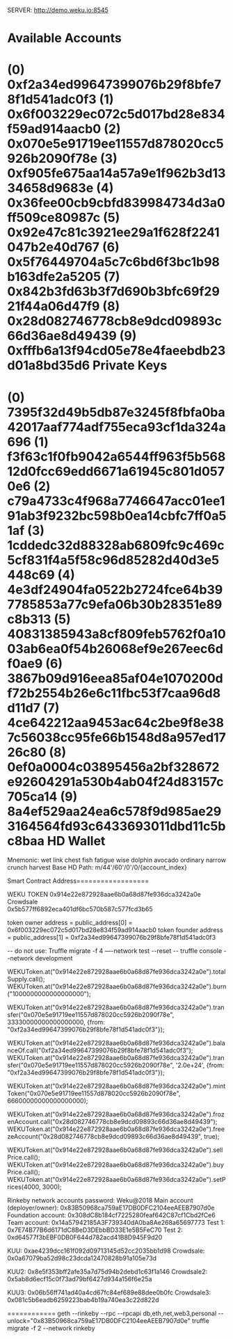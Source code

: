 SERVER:
http://demo.weku.io:8545

Available Accounts
==================
(0) 0xf2a34ed99647399076b29f8bfe78f1d541adc0f3
(1) 0x6f003229ec072c5d017bd28e834f59ad914aacb0
(2) 0x070e5e91719ee11557d878020cc5926b2090f78e
(3) 0xf905fe675aa14a57a9e1f962b3d1334658d9683e
(4) 0x36fee00cb9cbfd839984734d3a0ff509ce80987c
(5) 0x92e47c81c3921ee29a1f628f2241047b2e40d767
(6) 0x5f76449704a5c7c6bd6f3bc1b98b163dfe2a5205
(7) 0x842b3fd63b3f7d690b3bfc69f2921f44a06d47f9
(8) 0x28d082746778cb8e9dcd09893c66d36ae8d49439
(9) 0xfffb6a13f94cd05e78e4faeebdb23d01a8bd35d6
Private Keys
==================
(0) 7395f32d49b5db87e3245f8fbfa0ba42017aaf774adf755eca93cf1da324a696
(1) f3f63c1f0fb9042a6544ff963f5b56812d0fcc69edd6671a61945c801d0570e6
(2) c79a4733c4f968a7746647acc01ee191ab3f9232bc598b0ea14cbfc7ff0a51af
(3) 1cddedc32d88328ab6809fc9c469c5cf831f4a5f58c96d85282d40d3e5448c69
(4) 4e3df24904fa0522b2724fce64b397785853a77c9efa06b30b28351e89c8b313
(5) 40831385943a8cf809feb5762f0a1003ab6ea0f54b26068ef9e267eec6df0ae9
(6) 3867b09d916eea85af04e1070200df72b2554b26e6c11fbc53f7caa96d8d11d7
(7) 4ce642212aa9453ac64c2be9f8e387c56038cc95fe66b1548d8a957ed1726c80
(8) 0ef0a0004c03895456a2bf328672e92604291a530b4ab04f24d83157c705ca14
(9) 8a4ef529aa24ea6c578f9d985ae293164564fd93c6433693011dbd11c5bc8baa
HD Wallet
==================
Mnemonic:      wet link chest fish fatigue wise dolphin avocado ordinary narrow crunch harvest
Base HD Path:  m/44'/60'/0'/0/{account_index}

Smart Contract Address==================

WEKU TOKEN
0x914e22e872928aae6b0a68d87fe936dca3242a0e
Crowdsale  
0x5b577ff6892eca401df6bc570b587c577fcd3b65

token owner   address = public_address[0] = 0x6f003229ec072c5d017bd28e834f59ad914aacb0
token founder address = public_address[1] = 0xf2a34ed99647399076b29f8bfe78f1d541adc0f3


-- do not use: Truffle migrate -f 4 —-network test --reset
-- truffle console --network development

WEKUToken.at("0x914e22e872928aae6b0a68d87fe936dca3242a0e").totalSupply.call();
WEKUToken.at("0x914e22e872928aae6b0a68d87fe936dca3242a0e").burn("1000000000000000000");

WEKUToken.at("0x914e22e872928aae6b0a68d87fe936dca3242a0e").transfer("0x070e5e91719ee11557d878020cc5926b2090f78e", 33330000000000000000, {from: "0xf2a34ed99647399076b29f8bfe78f1d541adc0f3"});

WEKUToken.at("0x914e22e872928aae6b0a68d87fe936dca3242a0e").balanceOf.call("0xf2a34ed99647399076b29f8bfe78f1d541adc0f3");
WEKUToken.at("0x914e22e872928aae6b0a68d87fe936dca3242a0e").transfer("0x070e5e91719ee11557d878020cc5926b2090f78e", '2.0e+24', {from: "0xf2a34ed99647399076b29f8bfe78f1d541adc0f3"});


WEKUToken.at("0x914e22e872928aae6b0a68d87fe936dca3242a0e").mintToken("0x070e5e91719ee11557d878020cc5926b2090f78e", 66600000000000000000);

WEKUToken.at("0x914e22e872928aae6b0a68d87fe936dca3242a0e").frozenAccount.call("0x28d082746778cb8e9dcd09893c66d36ae8d49439");
WEKUToken.at("0x914e22e872928aae6b0a68d87fe936dca3242a0e").freezeAccount("0x28d082746778cb8e9dcd09893c66d36ae8d49439", true);

WEKUToken.at("0x914e22e872928aae6b0a68d87fe936dca3242a0e").sellPrice.call();
WEKUToken.at("0x914e22e872928aae6b0a68d87fe936dca3242a0e").buyPrice.call();
WEKUToken.at("0x914e22e872928aae6b0a68d87fe936dca3242a0e").setPrices(4000, 3000);



Rinkeby network accounts password: Weku@2018
Main account (deployer/owner): 0x83B50968ca759aE17DB0DFC2104eeAEEB7907d0e
Foundation account: 0x308dC8b184cf7225280feaf642C87cf1Cbd2fCe6
Team account: 0x14a57942185A3F739340dA0ba8Ae268a65697773
Test 1: 0x7E74B77B6d6171dC8BeD3DEbbBD33E1e5B5FeC70
Test 2: 0xd64577f3bEBF0DB0F644d782acd41B8D945F9d20

KUU: 0xae4239dcc161f092d09713145d52cc2035bb1d98
Crowdsale: 0x0a67079ba52d98c23dcda12470828b91a105e73d

KUU2: 0x8e5f353bff2afe35a7d75d94b2debd1c63f1a146
Crowdsale2: 0x5ab8d6ecf15c0f73ad79bf6427d934a156f6e25a

KUU3: 0x06b56ff741ad40a4cd67fc84ef689e88dee0b0fc
Crowdsale3: 0x081c5b6eadb6259223bab4b19a740ea3c22d822d

============
geth --rinkeby --rpc --rpcapi db,eth,net,web3,personal --unlock="0x83B50968ca759aE17DB0DFC2104eeAEEB7907d0e"
truffle migrate -f 2 --network rinkeby






